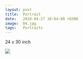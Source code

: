 ```yaml
---
layout: post
title:  Portrait
date:   2020-04-27 16:04:00 +0300
image:  04.jpg
tags:   Portraits
---
```


24 x 30 inch     

![]({{site.baseurl}}/img/04.jpg)